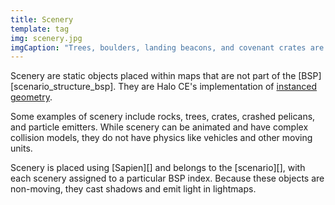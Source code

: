 ```yaml
---
title: Scenery
template: tag
img: scenery.jpg
imgCaption: "Trees, boulders, landing beacons, and covenant crates are all instances of scenery"
---
```


Scenery are static objects placed within maps that are not part of the [BSP][scenario_structure_bsp]. They are Halo CE's implementation of [instanced geometry][wiki-instancing].

Some examples of scenery include rocks, trees, crates, crashed pelicans, and particle emitters. While scenery can be animated and have complex collision models, they do not have physics like vehicles and other moving units.

Scenery is placed using [Sapien][] and belongs to the [scenario][], with each scenery assigned to a particular BSP index. Because these objects are non-moving, they cast shadows and emit light in lightmaps.

[wiki-instancing]: https://en.wikipedia.org/wiki/Geometry_instancing
